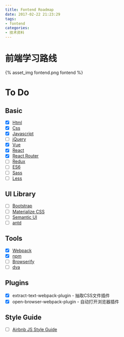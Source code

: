 ```yaml
---
title: Fontend Roadmap
date: 2017-02-22 21:23:29
tags:
- fontend
categories:
- 技术资料
---
```

# 前端学习路线
{% asset_img fontend.png fontend %}

# To Do
## Basic
- [x] [Html]()
- [x] [Css]()
- [x] [Javascript]()
- [ ] [jQuery]()
- [x] [Vue](http://cn.vuejs.org)
- [x] [React](http://facebook.github.io/react/)
- [x] [React Router](https://github.com/reactjs/react-router-tutorial)
- [ ] [Redux](https://github.com/reactjs/redux)
- [ ] [ES6](http://es6.ruanyifeng.com/#docs/intro)
- [ ] [Sass]()
- [ ] [Less]()
## UI Library
- [ ] [Bootstrap]()
- [ ] [Materialize CSS]()
- [ ] [Semantic UI]()
- [ ] [antd](ant.design)
## Tools
- [x] [Webpack](https://webpack.github.io/docs/)
- [x] [npm]()
- [ ] [Browserify]()
- [ ] [dva](https://github.com/dvajs/dva)
## Plugins
- [x] extract-text-webpack-plugin - 抽取CSS文件插件
- [x] open-browser-webpack-plugin - 自动打开浏览器插件
## Style Guide
- [ ] [Airbnb JS Style Guide](https://github.com/sivan/javascript-style-guide/blob/master/es5/README.md#translation)
